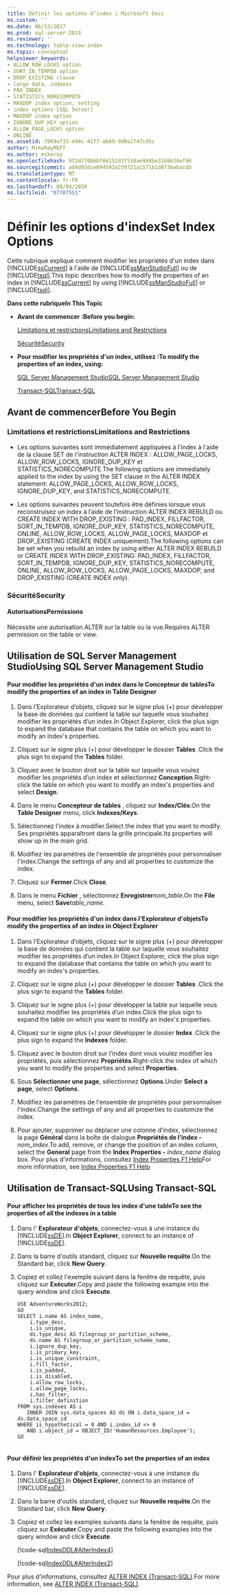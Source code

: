 ```yaml
---
title: Définir les options d’index | Microsoft Docs
ms.custom: ''
ms.date: 06/13/2017
ms.prod: sql-server-2014
ms.reviewer: ''
ms.technology: table-view-index
ms.topic: conceptual
helpviewer_keywords:
- ALLOW_ROW_LOCKS option
- SORT_IN_TEMPDB option
- DROP_EXISTING clause
- large data, indexes
- PAD_INDEX
- STATISTICS_NORECOMPUTE
- MAXDOP index option, setting
- index options [SQL Server]
- MAXDOP index option
- IGNORE_DUP_KEY option
- ALLOW_PAGE_LOCKS option
- ONLINE
ms.assetid: 7969af33-e94c-41f7-ab89-9d9a2747cd5c
author: MikeRayMSFT
ms.author: mikeray
ms.openlocfilehash: 9f2d7f0bbbf0d152d3f510ae9ddbe3168634ef96
ms.sourcegitcommit: ad4d92dce894592a259721a1571b1d8736abacdb
ms.translationtype: MT
ms.contentlocale: fr-FR
ms.lasthandoff: 08/04/2020
ms.locfileid: "87707551"
---
```

# <a name="set-index-options"></a><span data-ttu-id="e5ef4-102">Définir les options d'index</span><span class="sxs-lookup"><span data-stu-id="e5ef4-102">Set Index Options</span></span>
  <span data-ttu-id="e5ef4-103">Cette rubrique explique comment modifier les propriétés d'un index dans [!INCLUDE[ssCurrent](../../includes/sscurrent-md.md)] à l'aide de [!INCLUDE[ssManStudioFull](../../includes/ssmanstudiofull-md.md)] ou de [!INCLUDE[tsql](../../includes/tsql-md.md)].</span><span class="sxs-lookup"><span data-stu-id="e5ef4-103">This topic describes how to modify the properties of an index in [!INCLUDE[ssCurrent](../../includes/sscurrent-md.md)] by using [!INCLUDE[ssManStudioFull](../../includes/ssmanstudiofull-md.md)] or [!INCLUDE[tsql](../../includes/tsql-md.md)].</span></span>  
  
 <span data-ttu-id="e5ef4-104">**Dans cette rubrique**</span><span class="sxs-lookup"><span data-stu-id="e5ef4-104">**In This Topic**</span></span>  
  
-   <span data-ttu-id="e5ef4-105">**Avant de commencer :**</span><span class="sxs-lookup"><span data-stu-id="e5ef4-105">**Before you begin:**</span></span>  
  
     [<span data-ttu-id="e5ef4-106">Limitations et restrictions</span><span class="sxs-lookup"><span data-stu-id="e5ef4-106">Limitations and Restrictions</span></span>](#Restrictions)  
  
     [<span data-ttu-id="e5ef4-107">Sécurité</span><span class="sxs-lookup"><span data-stu-id="e5ef4-107">Security</span></span>](#Security)  
  
-   <span data-ttu-id="e5ef4-108">**Pour modifier les propriétés d'un index, utilisez :**</span><span class="sxs-lookup"><span data-stu-id="e5ef4-108">**To modify the properties of an index, using:**</span></span>  
  
     [<span data-ttu-id="e5ef4-109">SQL Server Management Studio</span><span class="sxs-lookup"><span data-stu-id="e5ef4-109">SQL Server Management Studio</span></span>](#SSMSProcedure)  
  
     [<span data-ttu-id="e5ef4-110">Transact-SQL</span><span class="sxs-lookup"><span data-stu-id="e5ef4-110">Transact-SQL</span></span>](#TsqlProcedure)  
  
##  <a name="before-you-begin"></a><a name="BeforeYouBegin"></a> <span data-ttu-id="e5ef4-111">Avant de commencer</span><span class="sxs-lookup"><span data-stu-id="e5ef4-111">Before You Begin</span></span>  
  
###  <a name="limitations-and-restrictions"></a><a name="Restrictions"></a> <span data-ttu-id="e5ef4-112">Limitations et restrictions</span><span class="sxs-lookup"><span data-stu-id="e5ef4-112">Limitations and Restrictions</span></span>  
  
-   <span data-ttu-id="e5ef4-113">Les options suivantes sont immédiatement appliquées à l'index à l'aide de la clause SET de l'instruction ALTER INDEX : ALLOW_PAGE_LOCKS, ALLOW_ROW_LOCKS, IGNORE_DUP_KEY et STATISTICS_NORECOMPUTE.</span><span class="sxs-lookup"><span data-stu-id="e5ef4-113">The following options are immediately applied to the index by using the SET clause in the ALTER INDEX statement: ALLOW_PAGE_LOCKS, ALLOW_ROW_LOCKS, IGNORE_DUP_KEY, and STATISTICS_NORECOMPUTE.</span></span>  
  
-   <span data-ttu-id="e5ef4-114">Les options suivantes peuvent toutefois être définies lorsque vous reconstruisez un index à l’aide de l’instruction ALTER INDEX REBUILD ou CREATE INDEX WITH DROP_EXISTING : PAD_INDEX, FILLFACTOR, SORT_IN_TEMPDB, IGNORE_DUP_KEY, STATISTICS_NORECOMPUTE, ONLINE, ALLOW_ROW_LOCKS, ALLOW_PAGE_LOCKS, MAXDOP et DROP_EXISTING (CREATE INDEX uniquement).</span><span class="sxs-lookup"><span data-stu-id="e5ef4-114">The following options can be set when you rebuild an index by using either ALTER INDEX REBUILD or CREATE INDEX WITH DROP_EXISTING: PAD_INDEX, FILLFACTOR, SORT_IN_TEMPDB, IGNORE_DUP_KEY, STATISTICS_NORECOMPUTE, ONLINE, ALLOW_ROW_LOCKS, ALLOW_PAGE_LOCKS, MAXDOP, and DROP_EXISTING (CREATE INDEX only).</span></span>  
  
###  <a name="security"></a><a name="Security"></a> <span data-ttu-id="e5ef4-115">Sécurité</span><span class="sxs-lookup"><span data-stu-id="e5ef4-115">Security</span></span>  
  
####  <a name="permissions"></a><a name="Permissions"></a> <span data-ttu-id="e5ef4-116">Autorisations</span><span class="sxs-lookup"><span data-stu-id="e5ef4-116">Permissions</span></span>  
 <span data-ttu-id="e5ef4-117">Nécessite une autorisation ALTER sur la table ou la vue.</span><span class="sxs-lookup"><span data-stu-id="e5ef4-117">Requires ALTER permission on the table or view.</span></span>  
  
##  <a name="using-sql-server-management-studio"></a><a name="SSMSProcedure"></a> <span data-ttu-id="e5ef4-118">Utilisation de SQL Server Management Studio</span><span class="sxs-lookup"><span data-stu-id="e5ef4-118">Using SQL Server Management Studio</span></span>  
  
#### <a name="to-modify-the-properties-of-an-index-in-table-designer"></a><span data-ttu-id="e5ef4-119">Pour modifier les propriétés d'un index dans le Concepteur de tables</span><span class="sxs-lookup"><span data-stu-id="e5ef4-119">To modify the properties of an index in Table Designer</span></span>  
  
1.  <span data-ttu-id="e5ef4-120">Dans l’Explorateur d’objets, cliquez sur le signe plus (+) pour développer la base de données qui contient la table sur laquelle vous souhaitez modifier les propriétés d’un index.</span><span class="sxs-lookup"><span data-stu-id="e5ef4-120">In Object Explorer, click the plus sign to expand the database that contains the table on which you want to modify an index's properties.</span></span>  
  
2.  <span data-ttu-id="e5ef4-121">Cliquez sur le signe plus (+) pour développer le dossier **Tables** .</span><span class="sxs-lookup"><span data-stu-id="e5ef4-121">Click the plus sign to expand the **Tables** folder.</span></span>  
  
3.  <span data-ttu-id="e5ef4-122">Cliquez avec le bouton droit sur la table sur laquelle vous voulez modifier les propriétés d’un index et sélectionnez **Conception**.</span><span class="sxs-lookup"><span data-stu-id="e5ef4-122">Right-click the table on which you want to modify an index's properties and select **Design**.</span></span>  
  
4.  <span data-ttu-id="e5ef4-123">Dans le menu **Concepteur de tables** , cliquez sur **Index/Clés**.</span><span class="sxs-lookup"><span data-stu-id="e5ef4-123">On the **Table Designer** menu, click **Indexes/Keys**.</span></span>  
  
5.  <span data-ttu-id="e5ef4-124">Sélectionnez l'index à modifier.</span><span class="sxs-lookup"><span data-stu-id="e5ef4-124">Select the index that you want to modify.</span></span> <span data-ttu-id="e5ef4-125">Ses propriétés apparaîtront dans la grille principale.</span><span class="sxs-lookup"><span data-stu-id="e5ef4-125">Its properties will show up in the main grid.</span></span>  
  
6.  <span data-ttu-id="e5ef4-126">Modifiez les paramètres de l'ensemble de propriétés pour personnaliser l'index.</span><span class="sxs-lookup"><span data-stu-id="e5ef4-126">Change the settings of any and all properties to customize the index.</span></span>  
  
7.  <span data-ttu-id="e5ef4-127">Cliquez sur **Fermer**.</span><span class="sxs-lookup"><span data-stu-id="e5ef4-127">Click **Close**.</span></span>  
  
8.  <span data-ttu-id="e5ef4-128">Dans le menu **Fichier** , sélectionnez **Enregistrer**_nom_table_.</span><span class="sxs-lookup"><span data-stu-id="e5ef4-128">On the **File** menu, select **Save**_table_name_.</span></span>  
  
#### <a name="to-modify-the-properties-of-an-index-in-object-explorer"></a><span data-ttu-id="e5ef4-129">Pour modifier les propriétés d'un index dans l'Explorateur d'objets</span><span class="sxs-lookup"><span data-stu-id="e5ef4-129">To modify the properties of an index in Object Explorer</span></span>  
  
1.  <span data-ttu-id="e5ef4-130">Dans l’Explorateur d’objets, cliquez sur le signe plus (+) pour développer la base de données qui contient la table sur laquelle vous souhaitez modifier les propriétés d’un index.</span><span class="sxs-lookup"><span data-stu-id="e5ef4-130">In Object Explorer, click the plus sign to expand the database that contains the table on which you want to modify an index's properties.</span></span>  
  
2.  <span data-ttu-id="e5ef4-131">Cliquez sur le signe plus (+) pour développer le dossier **Tables** .</span><span class="sxs-lookup"><span data-stu-id="e5ef4-131">Click the plus sign to expand the **Tables** folder.</span></span>  
  
3.  <span data-ttu-id="e5ef4-132">Cliquez sur le signe plus (+) pour développer la table sur laquelle vous souhaitez modifier les propriétés d’un index.</span><span class="sxs-lookup"><span data-stu-id="e5ef4-132">Click the plus sign to expand the table on which you want to modify an index's properties.</span></span>  
  
4.  <span data-ttu-id="e5ef4-133">Cliquez sur le signe plus (+) pour développer le dossier **Index** .</span><span class="sxs-lookup"><span data-stu-id="e5ef4-133">Click the plus sign to expand the **Indexes** folder.</span></span>  
  
5.  <span data-ttu-id="e5ef4-134">Cliquez avec le bouton droit sur l’index dont vous voulez modifier les propriétés, puis sélectionnez **Propriétés**.</span><span class="sxs-lookup"><span data-stu-id="e5ef4-134">Right-click the index of which you want to modify the properties and select **Properties**.</span></span>  
  
6.  <span data-ttu-id="e5ef4-135">Sous **Sélectionner une page**, sélectionnez **Options**.</span><span class="sxs-lookup"><span data-stu-id="e5ef4-135">Under **Select a page**, select **Options**.</span></span>  
  
7.  <span data-ttu-id="e5ef4-136">Modifiez les paramètres de l'ensemble de propriétés pour personnaliser l'index.</span><span class="sxs-lookup"><span data-stu-id="e5ef4-136">Change the settings of any and all properties to customize the index.</span></span>  
  
8.  <span data-ttu-id="e5ef4-137">Pour ajouter, supprimer ou déplacer une colonne d’index, sélectionnez la page **Général** dans la boîte de dialogue **Propriétés de l’index -** _nom_index_.</span><span class="sxs-lookup"><span data-stu-id="e5ef4-137">To add, remove, or change the position of an index column, select the **General** page from the **Index Properties -** _index_name_ dialog box.</span></span> <span data-ttu-id="e5ef4-138">Pour plus d'informations, consultez [Index Properties F1 Help](index-properties-f1-help.md)</span><span class="sxs-lookup"><span data-stu-id="e5ef4-138">For more information, see [Index Properties F1 Help](index-properties-f1-help.md)</span></span>  
  
##  <a name="using-transact-sql"></a><a name="TsqlProcedure"></a> <span data-ttu-id="e5ef4-139">Utilisation de Transact-SQL</span><span class="sxs-lookup"><span data-stu-id="e5ef4-139">Using Transact-SQL</span></span>  
  
#### <a name="to-see-the-properties-of-all-the-indexes-in-a-table"></a><span data-ttu-id="e5ef4-140">Pour afficher les propriétés de tous les index d'une table</span><span class="sxs-lookup"><span data-stu-id="e5ef4-140">To see the properties of all the indexes in a table</span></span>  
  
1.  <span data-ttu-id="e5ef4-141">Dans l' **Explorateur d'objets**, connectez-vous à une instance du [!INCLUDE[ssDE](../../includes/ssde-md.md)].</span><span class="sxs-lookup"><span data-stu-id="e5ef4-141">In **Object Explorer**, connect to an instance of [!INCLUDE[ssDE](../../includes/ssde-md.md)].</span></span>  
  
2.  <span data-ttu-id="e5ef4-142">Dans la barre d'outils standard, cliquez sur **Nouvelle requête**.</span><span class="sxs-lookup"><span data-stu-id="e5ef4-142">On the Standard bar, click **New Query**.</span></span>  
  
3.  <span data-ttu-id="e5ef4-143">Copiez et collez l'exemple suivant dans la fenêtre de requête, puis cliquez sur **Exécuter**.</span><span class="sxs-lookup"><span data-stu-id="e5ef4-143">Copy and paste the following example into the query window and click **Execute**.</span></span>  
  
    ```  
    USE AdventureWorks2012;  
    GO  
    SELECT i.name AS index_name,   
        i.type_desc,   
        i.is_unique,   
        ds.type_desc AS filegroup_or_partition_scheme,   
        ds.name AS filegroup_or_partition_scheme_name,   
        i.ignore_dup_key,   
        i.is_primary_key,   
        i.is_unique_constraint,   
        i.fill_factor,   
        i.is_padded,   
        i.is_disabled,   
        i.allow_row_locks,   
        i.allow_page_locks,   
        i.has_filter,   
        i.filter_definition  
    FROM sys.indexes AS i  
       INNER JOIN sys.data_spaces AS ds ON i.data_space_id = ds.data_space_id  
    WHERE is_hypothetical = 0 AND i.index_id <> 0   
       AND i.object_id = OBJECT_ID('HumanResources.Employee');   
    GO  
  
    ```  
  
#### <a name="to-set-the-properties-of-an-index"></a><span data-ttu-id="e5ef4-144">Pour définir les propriétés d'un index</span><span class="sxs-lookup"><span data-stu-id="e5ef4-144">To set the properties of an index</span></span>  
  
1.  <span data-ttu-id="e5ef4-145">Dans l' **Explorateur d'objets**, connectez-vous à une instance du [!INCLUDE[ssDE](../../includes/ssde-md.md)].</span><span class="sxs-lookup"><span data-stu-id="e5ef4-145">In **Object Explorer**, connect to an instance of [!INCLUDE[ssDE](../../includes/ssde-md.md)].</span></span>  
  
2.  <span data-ttu-id="e5ef4-146">Dans la barre d'outils standard, cliquez sur **Nouvelle requête**.</span><span class="sxs-lookup"><span data-stu-id="e5ef4-146">On the Standard bar, click **New Query**.</span></span>  
  
3.  <span data-ttu-id="e5ef4-147">Copiez et collez les exemples suivants dans la fenêtre de requête, puis cliquez sur **Exécuter**.</span><span class="sxs-lookup"><span data-stu-id="e5ef4-147">Copy and paste the following examples into the query window and click **Execute**.</span></span>  
  
     [!code-sql[IndexDDL#AlterIndex4](../../snippets/tsql/SQL14/tsql/indexddl/transact-sql/alterindex.sql#alterindex4)]  
  
     [!code-sql[IndexDDL#AlterIndex2](../../snippets/tsql/SQL14/tsql/indexddl/transact-sql/alterindex.sql#alterindex2)]  
  
 <span data-ttu-id="e5ef4-148">Pour plus d’informations, consultez [ALTER INDEX &#40;Transact-SQL&#41;](/sql/t-sql/statements/alter-index-transact-sql).</span><span class="sxs-lookup"><span data-stu-id="e5ef4-148">For more information, see [ALTER INDEX &#40;Transact-SQL&#41;](/sql/t-sql/statements/alter-index-transact-sql).</span></span>  
  
  
